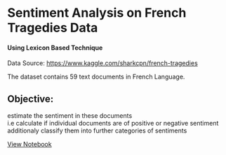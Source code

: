 # Sentiment Analysis on French Tragedies Data

#### Using Lexicon Based Technique

Data Source: https://www.kaggle.com/sharkcpn/french-tragedies

The dataset contains 59 text documents in French Language.

## Objective:
estimate the sentiment in these documents<br>
i.e calculate if individual documents are of positive or negative sentiment<br>
additionaly classify them into further categories of sentiments

[View Notebook](http://bit.ly/FrenchTragedy)